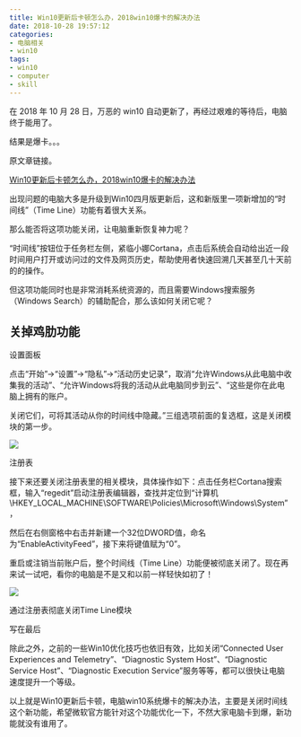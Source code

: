 ```yaml
---
title: Win10更新后卡顿怎么办，2018win10爆卡的解决办法
date: 2018-10-28 19:57:12
categories:
- 电脑相关
- win10
tags:
- win10
- computer
- skill
---
```

在 2018 年 10 月 28 日，万恶的 win10 自动更新了，再经过艰难的等待后，电脑终于能用了。

结果是爆卡。。。

原文章链接。

[Win10更新后卡顿怎么办，2018win10爆卡的解决办法](http://www.xiazaiba.com/jiaocheng/45248.html)

<!-- more -->

出现问题的电脑大多是升级到Win10四月版更新后，这和新版里一项新增加的“时间线”（Time Line）功能有着很大关系。

那么能否将这项功能关闭，让电脑重新恢复神力呢？

“时间线”按钮位于任务栏左侧，紧临小娜Cortana，点击后系统会自动给出近一段时间用户打开或访问过的文件及网页历史，帮助使用者快速回溯几天甚至几十天前的的操作。

但这项功能同时也是非常消耗系统资源的，而且需要Windows搜索服务（Windows Search）的辅助配合，那么该如何关闭它呢？

## 关掉鸡肋功能

设置面板

点击“开始”→“设置”→“隐私”→“活动历史记录”，取消“允许Windows从此电脑中收集我的活动”、“允许Windows将我的活动从此电脑同步到云”、“这些是你在此电脑上拥有的账户。

关闭它们，可将其活动从你的时间线中隐藏。”三组选项前面的复选框，这是关闭模块的第一步。

![](/images/computer/1_0.jpg)

注册表

接下来还要关闭注册表里的相关模块，具体操作如下：点击任务栏Cortana搜索框，输入“regedit”启动注册表编辑器，查找并定位到“计算机\HKEY_LOCAL_MACHINE\SOFTWARE\Policies\Microsoft\Windows\System”，

然后在右侧窗格中右击并新建一个32位DWORD值，命名为“EnableActivityFeed”，接下来将键值赋为“0”。

重启或注销当前账户后，整个时间线（Time Line）功能便被彻底关闭了。现在再来试一试吧，看你的电脑是不是又和以前一样轻快如初了！

![](/images/computer/1_1.jpg)

通过注册表彻底关闭Time Line模块

写在最后

除此之外，之前的一些Win10优化技巧也依旧有效，比如关闭“Connected User Experiences and Telemetry”、“Diagnostic System Host”、“Diagnostic Service Host”、“Diagnostic Execution Service”服务等等，都可以很快让电脑速度提升一个等级。

以上就是Win10更新后卡顿，电脑win10系统爆卡的解决办法，主要是关闭时间线这个新功能，希望微软官方能针对这个功能优化一下，不然大家电脑卡到爆，新功能就没有谁用了。

